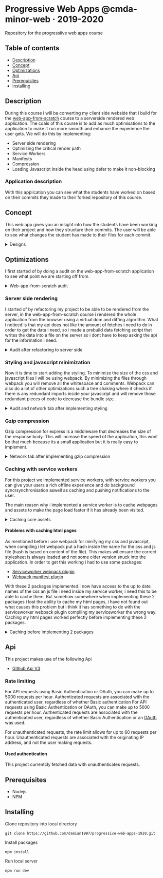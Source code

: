 # Progressive Web Apps @cmda-minor-web · 2019-2020
Repository for the progressiive web apps course

## Table of contents
* [Description](description)
* [Concept](concept)
* [Optimizations](optimizations)
* [Api](api)
* [Prerequisites](prerequisites)
* [Installing](installing)

## Description
During this course i will be converting my client side webside that i build for the [web-app-from-scratch](https://github.com/damian1997/web-app-from-scratch-1920) course to a serverside rendered web application.
The coals of this course is to add as much optimisations to the application to make it run more smooth and enhance the experience the user gets. We will do this by
implementing:
* Server side rendering
* Optimizing the critical render path
* Service Workers
* Manifests
* Compression
* Loading Javascript inside the head using defer to make it non-blocking

### Application description
With this application you can see what the students have worked on based on their commits they made to their forked repository of this course.

## Concept
This web app gives you an insight into how the students have been working on their project and how they structure their commits. The user will be able
to see what changes the student has made to their files for each commit.

<details>
<summary>Designs</summary>

**Desktop design overviewpage**

<img src="./github/images/design-1.png" alt="">

**Mobile designs**

<img src="./github/images/design-2.png" alt="">

<img src="./github/images/design-3.png" alt="">

</details>

## Optimizations
I first started of by doing a audit on the web-app-from-scratch application to see what point we are starting off from.

<details>
<summary>Web-app-from-scratch audit</summary>
As you can see from the image below the application functions terribly and has really low scores across the board. So we have a long way to go.
<img src="./github/images/testing/audit-pwa.png" alt="wafs audit starting point">
</details>

### Server side rendering
I started of by refactoring my project to be able to be rendered from the server, in the web-app-from-scratch course i rendered the whole application from the browser using a virtual dom and diffing algorithm.
What i noticed is that my api does not like the amount of fetches i need to do in order to get the data i need, so i made a prebuild data fetching script that writes the data into a file on the server so i dont have to
keep asking the api for the information i need.

<details>
<summary>Audit after refactoring to server side</summary>
As you can see from the image below the scores look really promising, but this is to be expected because there is no styling or javascript loading in yet.
<img src="./github/images/testing/server-side-audit.png" alt="Audit after refactoring to server side rendering">
</details>

### Styling and javascript minimization
Now it is time to start adding the styling. To minimize the size of the css and javascript files I will be using webpack. By minimizing the files through webpack you will remove
all the whitespace and comments. Webpack can also do a lot of other optimizations such a tree shaking where it checks if there is any redundant imports inside your javascript and will
remove those redundant pieces of code to decrease the bundle size.

<details>
<summary>Audit and network tab after implementing styling</summary>

<img src="./github/images/testing/audit-styling.png" alt="Audit after adding styling to the application">

<img src="./github/images/testing/networktab-styling.png" alt="Network tab after adding styling to application">
</details>

### Gzip compression
Gzip compression for express is a middleware that decreases the size of the response body. This will increase the speed of the application, this wont be that much because its a small
application but it is really easy to implement.

<details>
<summary>Network tab after implementing gzip compression</summary>
When you compare the network tab after gzip implementation you see a 1ms improvement when rendering the page for the first meaningful paint.
<img src="./github/images/testing/gzip-compression.png" alt="Network tab after gzip compression has been implemneted">
</details>

### Caching with service workers
For this project we implemented service workers, with service workers you can give your users a rich offline experience and do background syncrsynchronisation
aswell as caching and pushing notifications to the user.

The main reason why i implemented a service worker is to cache webpages and assets to make the page load faster if it has already been visited.
<details>
<summary>Caching core assets</summary>
As you can see my styling has been cached alonside my javascript and images. I also have a page called offline inside the cache so if the user has trouble with his connection
and tries to go onto a page he has not visited before he will see a page with information about his internet connection. The reason we do this is to prevent the user from
looking at a empty screen.

<img src="./github/images/testing/core-asset-caching.png" alt="Core assets inside browser cache">
</details>

#### Problems with caching html pages
As mentioned before i use webpack for minifying my css and javascript, when compiling i let webpack put a hash inside the name for the css and js file
(hash is based on content of the file). This makes wil ensure the correct stylesheet is always loaded and not some older version snuck into the application.
In order to get this working i had to use some packages:
* [Serviceworker webpack plugin](https://www.npmjs.com/package/serviceworker-webpack-plugin)
* [Webpack manifest plugin](https://www.npmjs.com/package/webpack-manifest-plugin)

With these 2 packages implemented i now have access to the up to date names of the css an js file i need inside my service worker, i need this to be able to cache them.
But somehow somewhere when implementing these 2 packages i lost the ability to cache my html pages, i have not found out what causes this problem but i think it has
something to do with the serviceworker webpack plugin compiling my serviceworker the wrong way. Caching my html pages worked perfectly before implementing these 2 packages.

<details>
<summary>Caching before implementing 2 packages</summary>
As you can see in these images below i was able to cache my html pages before implementing the 2 packages, but not able to cache the css and js.

<img src="./github/images/testing/service-workerv1.png" alt="Cached html pages">

<img src="./github/images/testing/service-workerv1-2.png" alt="Cached assets">
</details>

## Api
This project makes use of the following Api
* [Github Api V3](https://developer.github.com/v3/)

### Rate limiting
For API requests using Basic Authentication or OAuth, you can make up to 5000 requests per hour. Authenticated requests are associated with the authenticated user, regardless of whether Basic authentication For API requests using Basic Authentication or OAuth, you can make up to 5000 requests per hour. Authenticated requests are associated with the authenticated user, regardless of whether Basic Authentication or an [OAuth](https://developer.github.com/v3/#oauth2-token-sent-in-a-header) was used.

For unauthenticated requests, the rate limit allows for up to 60 requests per hour. Unauthenticated requests are associated with the originating IP address, and not the user making requests.

#### Used authentication
This project currentcly fetched data with unauthenticates requests.

## Prerequisites
* Nodejs
* NPM

## Installing
Clone repository into local directory
```
git clone https://github.com/damian1997/progressive-web-apps-1920.git
```

Install packages
```
npm install
```

Run local server
```
npm run dev
```
